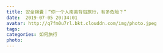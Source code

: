 ```yaml
---
title: 安全锦囊｜“你一个人南美背包旅行，有多危险？”
date:  2019-07-05 20:34:01
avatar: http://q7fm0u7rl.bkt.clouddn.com/img/photo.jpeg
tags: 
categories: 如何旅行
photo: 
---
```


